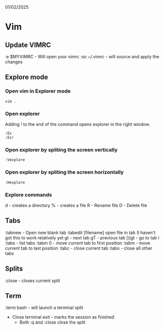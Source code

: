 01/02/2025

# Vim

## Update VIMRC
:e $MYVIMRC - Will open your vimrc
:so ~/.vimrc - will source and apply the changes

## Explore mode
### Open vim in Explorer mode
```vim
vim .
```

### Open explorer
Adding ! to the end of the command opens explorer in the right window.

```vim
:Ex
:Ex!
```

### Open explorer by spliting the screen vertically
```vim
:Vexplore
```

### Open explorer by spliting the screen horizontally
```vim
:Hexplore
```

### Explore commands
d - creates a directory
% - creates a file
R - Rename file
D - Delete file

## Tabs
:tabnew - Open new blank tab
:tabedit [filename] open file in tab (I haven't got this to work relatively yet
gt - next tab
gT - previous tab
[i]gt - go to tab i
:tabs - list tabs
:tabm 0 - move current tab to first position
:tabm - move current tab to last position
:tabc - close current tab
:tabo - close all other tabs

## Splits
:close - closes current split

## Term
:term bash - will launch a terminal split
- Close terminal
    exit - marks the session as finished
    - Both :q and :close close the split
